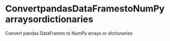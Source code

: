 # ConvertpandasDataFramestoNumPyarraysordictionaries
Convert pandas DataFrames to NumPy arrays or dictionaries
